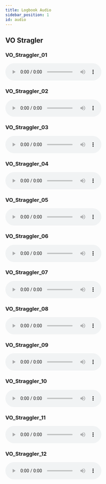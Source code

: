 ```yaml
---
title: Logbook Audio
sidebar_position: 1
id: audio
---
```


## VO Stragler

### VO_Straggler_01
<audio controls>
  <source src="/audio/VO_Straggler_01.wav" type="audio/wav" />
  <source src="/audio/VO_Straggler_01.mp3" type="audio/mp3" />
</audio>

### VO_Straggler_02
<audio controls>
  <source src="/audio/VO_Straggler_02.wav" type="audio/wav" />
  <source src="/audio/VO_Straggler_02.mp3" type="audio/mp3" />
</audio>

### VO_Straggler_03
<audio controls>
  <source src="/audio/VO_Straggler_03.wav" type="audio/wav" />
  <source src="/audio/VO_Straggler_03.mp3" type="audio/mp3" />
</audio>

### VO_Straggler_04
<audio controls>
  <source src="/audio/VO_Straggler_04.wav" type="audio/wav" />
  <source src="/audio/VO_Straggler_04.mp3" type="audio/mp3" />
</audio>

### VO_Straggler_05
<audio controls>
  <source src="/audio/VO_Straggler_05.wav" type="audio/wav" />
  <source src="/audio/VO_Straggler_05.mp3" type="audio/mp3" />
</audio>

### VO_Straggler_06
<audio controls>
  <source src="/audio/VO_Straggler_06.wav" type="audio/wav" />
  <source src="/audio/VO_Straggler_06.mp3" type="audio/mp3" />
</audio>

### VO_Straggler_07
<audio controls>
  <source src="/audio/VO_Straggler_07.wav" type="audio/wav" />
  <source src="/audio/VO_Straggler_07.mp3" type="audio/mp3" />
</audio>

### VO_Straggler_08
<audio controls>
  <source src="/audio/VO_Straggler_08.wav" type="audio/wav" />
  <source src="/audio/VO_Straggler_08.mp3" type="audio/mp3" />
</audio>

### VO_Straggler_09
<audio controls>
  <source src="/audio/VO_Straggler_09.wav" type="audio/wav" />
  <source src="/audio/VO_Straggler_09.mp3" type="audio/mp3" />
</audio>

### VO_Straggler_10
<audio controls>
  <source src="/audio/VO_Straggler_10.wav" type="audio/wav" />
  <source src="/audio/VO_Straggler_10.mp3" type="audio/mp3" />
</audio>

### VO_Straggler_11
<audio controls>
  <source src="/audio/VO_Straggler_11.wav" type="audio/wav" />
  <source src="/audio/VO_Straggler_11.mp3" type="audio/mp3" />
</audio>

### VO_Straggler_12
<audio controls>
  <source src="/audio/VO_Straggler_12.wav" type="audio/wav" />
  <source src="/audio/VO_Straggler_12.mp3" type="audio/mp3" />
</audio>